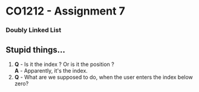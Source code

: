 # CO1212 - Assignment 7 
### Doubly Linked List

## Stupid things...
1. **Q** - Is it the index ? Or is it the position ?  
   **A** - Apparently, it's the index.
2. **Q** - What are we supposed to do, when the user enters the index below zero?
